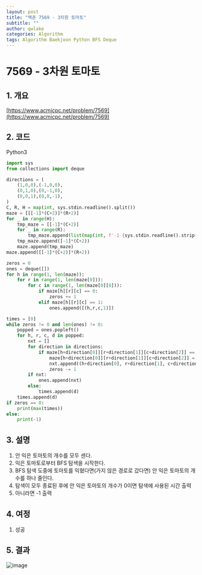 ```yaml
---
layout: post
title: "백준 7569 - 3차원 토마토"
subtitle: ""
author: qwlake
categories: Algorithm
tags: Algorithm Baekjoon Python BFS Deque
---
```


# **7569 - 3차원 토마토**

## **1. 개요**

[https://www.acmicpc.net/problem/7569](https://www.acmicpc.net/problem/7569)

## **2. 코드**

Python3
```python
import sys
from collections import deque

directions = (
    (1,0,0),(-1,0,0),
    (0,1,0),(0,-1,0),
    (0,0,1),(0,0,-1),
)
C, R, H = map(int, sys.stdin.readline().split())
maze = [[[-1]*(C+2)]*(R+2)]
for _ in range(H):
    tmp_maze = [[-1]*(C+2)]
    for _ in range(R):
        tmp_maze.append(list(map(int, f'-1 {sys.stdin.readline().strip()} -1'.split())))
    tmp_maze.append([-1]*(C+2))
    maze.append(tmp_maze)
maze.append([[-1]*(C+2)]*(R+2))

zeros = 0
ones = deque([])
for h in range(1, len(maze)):
    for r in range(1, len(maze[0])):
        for c in range(1, len(maze[0][0])):
            if maze[h][r][c] == 0:
                zeros += 1
            elif maze[h][r][c] == 1:
                ones.append([(h,r,c,1)])

times = [0]
while zeros != 0 and len(ones) != 0:
    popped = ones.popleft()
    for h, r, c, d in popped:
        nxt = []
        for direction in directions:
            if maze[h+direction[0]][r+direction[1]][c+direction[2]] == 0:
                maze[h+direction[0]][r+direction[1]][c+direction[2]] = 1
                nxt.append((h+direction[0], r+direction[1], c+direction[2], d+1))
                zeros -= 1
        if nxt:
            ones.append(nxt)
        else:
            times.append(d)
    times.append(d)
if zeros == 0:
    print(max(times))
else:
    print(-1)
```

## **3. 설명**

1. 안 익은 토마토의 개수를 모두 센다.
2. 익은 토마토로부터 BFS 탐색을 시작한다.
3. BFS 탐색 도중에 토마토를 익혔다면(가지 않은 경로로 갔다면) 안 익은 토마토의 개수를 하나 줄인다.
4. 탐색이 모두 종료된 후에 안 익은 토마토의 개수가 0이면 탐색에 사용된 시간 출력
5. 아니라면 -1 출력

## **4. 여정**

1. 성공

## **5. 결과**
![image](https://user-images.githubusercontent.com/41278416/88828500-4a83a680-d206-11ea-9247-595c71fb4eac.png)